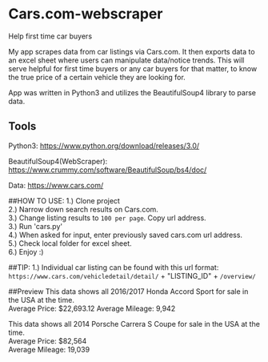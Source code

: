 # Cars.com-webscraper
Help first time car buyers

My app scrapes data from car listings via Cars.com. It then exports data to an
excel sheet where users can manipulate data/notice trends. This will serve
helpful for first time buyers or any car buyers for that matter, to know the true price
of a certain vehicle they are looking for.   

App was written in Python3 and utilizes the BeautifulSoup4 library to parse data.



## Tools
Python3: https://www.python.org/download/releases/3.0/  

BeautifulSoup4(WebScraper): https://www.crummy.com/software/BeautifulSoup/bs4/doc/  

Data: https://www.cars.com/  

##HOW TO USE:
1.) Clone project    
2.) Narrow down search results on Cars.com.  
3.) Change listing results to `100 per page`. Copy url address.   
3.) Run 'cars.py'   
4.) When asked for input, enter previously saved cars.com url address.      
5.) Check local folder for excel sheet.  
6.) Enjoy :)  

##TIP:
1.) Individual car listing can be found with this url format:  
    `https://www.cars.com/vehicledetail/detail/` +  "LISTING_ID"  + `/overview/`      

##Preview
This data shows all 2016/2017 Honda Accord Sport for sale in the USA at the time.   
Average Price: $22,693.12
Average Mileage: 9,942 


This data shows all 2014 Porsche Carrera S Coupe for sale in the USA at the time.   
Average Price: $82,564   
Average Mileage: 19,039   
